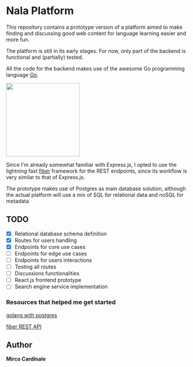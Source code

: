 # Nala Platform

This repository contains a prototype version of a platform aimed to make finding and discussing good web content for language learning easier and more fun.

The platform is still in its early stages. For now, only part of the backend is functional and (partially) tested.

All the code for the backend makes use of the awesome Go programming language [Go](https://golang.org/).

<a href="https://golang.org/"><img src="https://user-images.githubusercontent.com/3613230/41752586-476b0b24-7596-11e8-95fe-8fd3faa21e8a.png" width="200"/></a>
<br>

Since I'm already somewhat familiar with Express.js, I opted to use the lightning fast [fiber](https://github.com/gofiber/fiber) framework for the REST endpoints, since its workflow is very similar to that of Express.js.

The prototype makes use of Postgres as main database solution, although the actual platform will use a mix of SQL for relational data and noSQL for metadata

## TODO

- [x] Relational database schema definition
- [x] Routes for users handling
- [x] Endpoints for core use cases
- [ ] Endpoints for edge use cases
- [ ] Endpoints for users interactions
- [ ] Testing all routes
- [ ] Discussions functionalities
- [ ] React.js frontend prototype
- [ ] Search engine service implementation

### Resources that helped me get started

[golang with postgres](https://dev.to/techschoolguru/series/7172)

[fiber REST API](https://dev.to/koddr/build-a-restful-api-on-go-fiber-postgresql-jwt-and-swagger-docs-in-isolated-docker-containers-475j#create-validators-for-a-model-fields)

## Author

**Mirco Cardinale**
